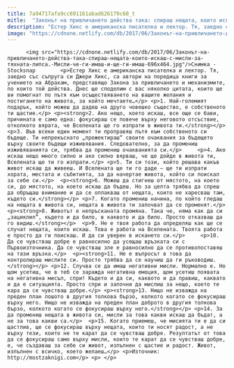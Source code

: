 ```yaml
---
title: 7a94717afa9cc691161abad626179c60_t
mitle:  "Законът на привличането действа така: спираш нещата, които искаш, с мисли за тяхната липса. Мисли, че ги имаш, и ще ги имаш"
description: "Естер Хикс е американска писателка и лектор. Тя, заедно със съпруга си Джери Хикс, са автори на поредица книги за учението на Абрахам, представящо Закона за привличането и механизмите, по които той действа. Днес ще споделим с вас няколко цитата, които ще ви помогнат по пътя към осъществяването на вашите желания и постигането на живота, …"
image: "https://cdnone.netlify.com/db/2017/06/Законът-на-привличането-действа-така-спираш-нещата-които-искаш-с-мисли-за-тяхната-липса.-Мисли-че-ги-имаш-и-ще-ги-имаш-696x464.jpg"
---
```


          <img src="https://cdnone.netlify.com/db/2017/06/Законът-на-привличането-действа-така-спираш-нещата-които-искаш-с-мисли-за-тяхната-липса.-Мисли-че-ги-имаш-и-ще-ги-имаш-696x464.jpg"/>Снимка - Stocksnap        <p>Естер Хикс е американска писателка и лектор. Тя, заедно със съпруга си Джери Хикс, са автори на поредица книги за учението на Абрахам, представящо Закона за привличането и механизмите, по които той действа. Днес ще споделим с вас няколко цитата, които ще ви помогнат по пътя към осъществяването на вашите желания и постигането на живота, за който мечтаете…</p> <p>1. Най-големият подарък, който можеш да дадеш на друго човешко същество, е собственото ти щастие.</p> <p><strong>2. Ако нещо, което искаш, все още се бави, причината е само една: фокусираш се повече върху неговото отсъствие, отколкото вярата, че Вселената ще го изпрати в живота ти.</strong></p> <p>3. Във всеки един момент ти проправяш пътя към собственото си бъдеще. Ти непрекъснато „прожектираш“ своите очаквания за бъдещето върху своите бъдещи изживявания. Следователно, за да промениш изживяванията си, трябва да промениш очакванията си.</p>     <p>4. Ако искаш нещо много силно и ако силно вярваш, че ще дойде в живота ти, Вселената ще ти го изпрати.</p> <p>5. Ти си този, който решава какъв живот искаш да живееш. И Вселената ще ти го даде – ще ти изпрати хората, местата и събитията, за да начертае живота, който си поискал за себе си.</p>  <p><strong>6. Можеш да стигнеш от мястото, на което си, до мястото, на което искаш да бъдеш. Но за целта трябва да спреш да обръщаш внимание и да се оплакваш от нещата, които не харесваш там, където си.</strong></p> <p>7. Когато промениш начина, по който гледаш на нещата в живота си, нещата в живота ти започват да се променят.</p> <p><strong>8. Животът е непръсканата промяна. Така че, няма как да си „зациклил“, където и да било, в каквото и да било. Просто отказваш да го видиш.</strong></p>  <p>9. Не е твоя работа да определяш как ще се случат нещата, които искаш. Това е работа на Вселената. Твоята работа е просто да ги поискаш. И да си уверен в искането си.</p>     <p>10. Да се чувстваш добре е равносилно да усещаш връзката си с Първоизточника. Да се чувстваш зле е равносилно да се противопоставяш на тази връзка.</p>  <p><strong>11. Не е въпросът в това да контролираш мислите си. Просто трябва да се научиш да ги ръководиш.</strong></p> <p>12. Случва се да имаш негативни мисли. Нормално е. Но щом усетиш, че в теб се заражда негативна емоция, щом усетиш появата на негативна мисъл, спри! Където и да си, каквото и да правиш, каквато и да е ситуацията. Просто спри и започни да мислиш за нещо, което те кара да се чувстваш добре.</p> <p><strong>13. Нищо не изважда на преден план лошото в другия толкова бързо, колкото когато се фокусираш върху него. Нищо не изважда на преден план доброто в другия толкова бързо, колкото когато се фокусираш върху него.</strong></p> <p>14. За да промениш нещата в живота си, мисли за това какви искаш да бъдат, а не за това какви са.</p>  <p>15. Когато приемеш, че мисията ти е да си щастлив, ще се фокусираш върху нещата, които ти носят радост, а не върху тези, които не те карат да се чувстваш добре. Резултатът от това да се фокусираш само върху мисли, които те карат да се чувстваш добре, е, че създаваш за себе си живот, изпълнен с щастие и радост. Живот, изпълнен с всичко, което желаеш…</p> <p>Източник: http://mostzaknigi.com</p> <p> </p>        